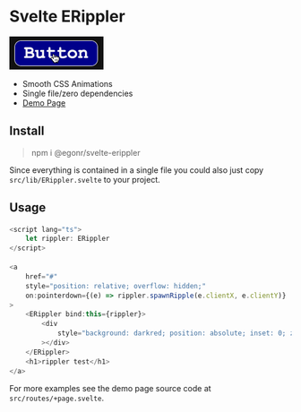# Svelte ERippler

[![ripple demo](https://raw.githubusercontent.com/egon-r/svelte-erippler/master/ripple-demo.gif)](https://egon-r.github.io/svelte-erippler/)

- Smooth CSS Animations
- Single file/zero dependencies
- [Demo Page](https://egon-r.github.io/svelte-erippler/)


## Install

> npm i @egonr/svelte-erippler

Since everything is contained in a single file you could also just copy `src/lib/ERippler.svelte` to your project. 

## Usage

```ts
<script lang="ts">
    let rippler: ERippler
</script>

<a
    href="#"
    style="position: relative; overflow: hidden;"
    on:pointerdown={(e) => rippler.spawnRipple(e.clientX, e.clientY)}
>
    <ERippler bind:this={rippler}>
        <div
            style="background: darkred; position: absolute; inset: 0; z-index: -1;"
        ></div>
    </ERippler>
    <h1>rippler test</h1>
</a>
```

For more examples see the demo page source code at `src/routes/+page.svelte`.
